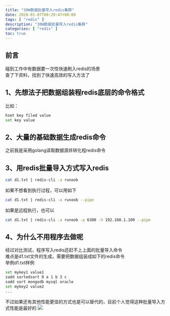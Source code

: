 ```yaml
---
title: "30W数据批量导入redis集群"
date: 2020-01-07T00:29:47+08:00
tags: [ "redis" ]
description: "30W数据批量导入redis集群"
categories: [ "redis" ]
toc: true
---
```


## 前言
碰到工作中有数据要一次性快速刷入redis的场景  
查了下资料，找到了快速高效的写入方法了

## 1、先想法子把数据组装程redis底层的命令格式
比如：
```bash
hset key filed value
set key value
```

## 2、大量的基础数据生成redis命令
之前我是采用golang读取数据源并转化程redis命令

## 3、用redis批量导入方式写入redis
```bash
cat d1.txt | redis-cli -a runoob
```

如果不想看到执行过程，可以用如下
```bash
cat d1.txt | redis-cli -a runoob --pipe
```

如果是远程执行，也可以
```bash
cat d1.txt | redis-cli -a runoob -p 6380 -h 192.168.1.100 --pipe
```

## 4、为什么不用程序去做呢
经过对比测试，程序写入redis还赶不上上面的批量导入命令  
难点是d1.txt文件的生成，需要把数据组装成如下的redis命令  
举例d1.txt样例
```bash
set mykey1 value1
zadd sortedsort 0 a 1 b 3 c
sadd sort mongodb mysql oracle
set mykey2 value2
...
```
不过如果还有其他性能更佳的方式也是可以替代的，目前个人觉得这种批量导入方式性能是最好的
![](/posts/redis/redis.jpg)